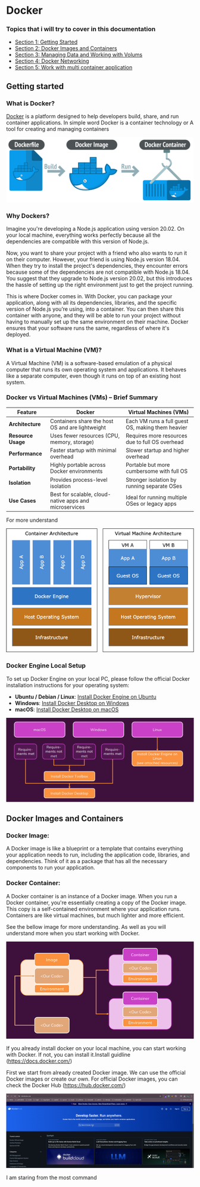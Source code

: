 # Docker 

### Topics that i will try to cover in this documentation


- [Section 1: Getting Started ](#section-1-getting-started)
- [Section 2: Docker Images and Containers ](#section-2-docker-images-and-containers)
- [Section 3: Managing Data and Working with Volums ](#section-1-getting-started)
- [Section 4: Docker Networking ](#section-1-getting-started)
- [Section 5: Work with multi container application ](#section-1-getting-started)


## Getting started

### What is Docker?
[Docker](https://docs.docker.com/) is a platform designed to help developers build, share, and run container applications.
In simple word Docker is a container technology or A tool for creating and managing containers

<p align="center">
  <img src="../../images/what_is_docker.png" alt="What is docker">
</p>

### Why Dockers?
Imagine you're developing a Node.js application using version 20.02. On your local machine, everything works perfectly because all the dependencies are compatible with this version of Node.js.

Now, you want to share your project with a friend who also wants to run it on their computer. However, your friend is using Node.js version 18.04. When they try to install the project's dependencies, they encounter errors because some of the dependencies are not compatible with Node.js 18.04. You suggest that they upgrade to Node.js version 20.02, but this introduces the hassle of setting up the right environment just to get the project running.

This is where Docker comes in. With Docker, you can package your application, along with all its dependencies, libraries, and the specific version of Node.js you’re using, into a container. You can then share this container with anyone, and they will be able to run your project without having to manually set up the same environment on their machine. Docker ensures that your software runs the same, regardless of where it's deployed.

### What is a Virtual Machine (VM)?

A Virtual Machine (VM) is a software-based emulation of a physical computer that runs its own operating system and applications. It behaves like a separate computer, even though it runs on top of an existing host system.

### Docker vs Virtual Machines (VMs) – Brief Summary

| Feature           | Docker                             | Virtual Machines (VMs)                  |
|-------------------|------------------------------------|-----------------------------------------|
| **Architecture**   | Containers share the host OS and are lightweight | Each VM runs a full guest OS, making them heavier |
| **Resource Usage** | Uses fewer resources (CPU, memory, storage) | Requires more resources due to full OS overhead |
| **Performance**    | Faster startup with minimal overhead | Slower startup and higher overhead |
| **Portability**    | Highly portable across Docker environments | Portable but more cumbersome with full OS |
| **Isolation**      | Provides process-level isolation | Stronger isolation by running separate OSes |
| **Use Cases**      | Best for scalable, cloud-native apps and microservices | Ideal for running multiple OSes or legacy apps |

For more understand
<p align="center">
  <img src="../../images/docker_vs_vm.png" alt="Docker vs VMs">
</p>



### Docker Engine Local Setup

To set up Docker Engine on your local PC, please follow the official Docker installation instructions for your operating system:

- **Ubuntu / Debian / Linux**: [Install Docker Engine on Ubuntu](https://docs.docker.com/engine/install/ubuntu/)
- **Windows**: [Install Docker Desktop on Windows](https://docs.docker.com/desktop/install/windows-install/)
- **macOS**: [Install Docker Desktop on macOS](https://docs.docker.com/desktop/install/mac-install/)

<p align="center">
  <img src="../../images/docker_setup.png" alt="Docker setup">
</p>

## Docker Images and Containers

### Docker Image: 
A Docker image is like a blueprint or a template that contains everything your application needs to run, including the application code, libraries, and dependencies. Think of it as a package that has all the necessary components to run your application.

### Docker Container: 
A Docker container is an instance of a Docker image. When you run a Docker container, you're essentially creating a copy of the Docker image. This copy is a self-contained environment where your application runs. Containers are like virtual machines, but much lighter and more efficient.

See the bellow image for more understanding. As well as you will understand more when you start working with Docker.

<p align="center">
  <img src="../../images/docker_images_containers.png" alt="Docker images and containers">
</p>

If you already install docker  on your local machine, you can start working with Docker. If not, you can install it.Install guidline (https://docs.docker.com/)

First we start from already created  Docker image. We can use the official Docker images or create our own. For official  Docker images, you can check the Docker Hub (https://hub.docker.com/)
<p align="center">
  <img src="../../images/docker_hub.png" alt="Docker hub">
</p>


I am staring from the most command 